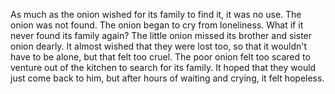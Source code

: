 As much as the onion wished for its family to find it, it was no use.
The onion was not found.
The onion began to cry from loneliness.
What if it never found its family again?
The little onion missed its brother and sister onion dearly.
It almost wished that they were lost too, so that it wouldn't have to be alone, but that felt too cruel.
The poor onion felt too scared to venture out of the kitchen to search for its family.
It hoped that they would just come back to him, but after hours of waiting and crying, it felt hopeless.
